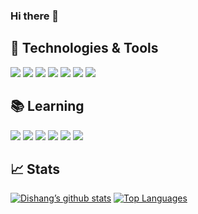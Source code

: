 ### Hi there 👋

<!--
**Dishang04/Dishang04** is a ✨ _special_ ✨ repository because its `README.md` (this file) appears on your GitHub profile.

Here are some ideas to get you started:

- 🔭 I’m currently working on ...
- 🌱 I’m currently learning ...
- 👯 I’m looking to collaborate on ...
- 🤔 I’m looking for help with ...
- 💬 Ask me about ...
- 📫 How to reach me: ...
- 😄 Pronouns: ...
- ⚡ Fun fact: ...
-->

## 🔧 Technologies & Tools
![](https://img.shields.io/badge/Code-JavaScript-informational?style=flat&logo=javascript&logoColor=white&color=48b2db)
![](https://img.shields.io/badge/Code-HTML-informational?style=flat&logo=html5&logoColor=white&color=48b2db)
![](https://img.shields.io/badge/Code-CSS-informational?style=flat&logo=css3&logoColor=white&color=48b2db)
![](https://img.shields.io/badge/Code-Java-informational?style=flat&logo=java&logoColor=white&color=48b2db)
![](https://img.shields.io/badge/Library-Leaflet-informational?style=flat&logo=leaflet&logoColor=white&color=48b2db)
![](https://img.shields.io/badge/Tools-MariaDB-informational?style=flat&logo=mariadb&logoColor=white&color=48b2db)
![](https://img.shields.io/badge/Code-Python-informational?style=flat&logo=python&logoColor=white&color=48b2db)


## 📚 Learning
![](https://img.shields.io/badge/Framework-Laravel-informational?style=flat&logo=laravel&logoColor=white&color=48b2db)
![](https://img.shields.io/badge/Framework-React-informational?style=flat&logo=react&logoColor=white&color=48b2db)
![](https://img.shields.io/badge/Library-Redux-informational?style=flat&logo=redux&logoColor=white&color=48b2db)
![](https://img.shields.io/badge/Editor-AndoidStudio-informational?style=flat&logo=jetbrains&logoColor=white&color=48b2db)
![](https://img.shields.io/badge/Framework-Vue.JS-informational?style=flat&logo=vue.js&logoColor=white&color=48b2db)
![](https://img.shields.io/badge/Code-Node.js-informational?style=flat&logo=node.js&logoColor=white&color=48b2db)

## 📈 Stats
[![Dishang’s github stats](https://github-readme-stats.vercel.app/api?username=Dishang04&count_private=true&show_icons=true&theme=light&bg_color=ffffff&line_height=20&title_color=48b2db&icon_color=48b2db)](https://github.com/anuraghazra/github-readme-stats)
[![Top Languages](https://github-readme-stats.vercel.app/api/top-langs/?username=Dishang04&theme=light&langs_count=6&layout=compact&bg_color=ffffff&title_color=48b2db&icon_color=48b2db)](https://github.com/anuraghazra/github-readme-stats)

